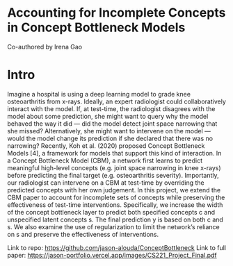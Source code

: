 # Accounting for Incomplete Concepts in Concept Bottleneck Models

Co-authored by Irena Gao

# Intro
Imagine a hospital is using a deep learning model to grade
knee osteoarthritis from x-rays. Ideally, an expert radiologist
could collaboratively interact with the model. If, at test-time,
the radiologist disagrees with the model about some prediction,
she might want to query why the model behaved the way it did
— did the model detect joint space narrowing that she missed?
Alternatively, she might want to intervene on the model —
would the model change its prediction if she declared that
there was no narrowing?
Recently, Koh et al. (2020) proposed Concept Bottleneck
Models [4], a framework for models that support this kind
of interaction. In a Concept Bottleneck Model (CBM), a
network first learns to predict meaningful high-level concepts
(e.g. joint space narrowing in knee x-rays) before predicting
the final target (e.g. osteoarthritis severity). Importantly, our
radiologist can intervene on a CBM at test-time by overriding
the predicted concepts with her own judgement.
In this project, we extend the CBM paper to account for
incomplete sets of concepts while preserving the effectiveness
of test-time interventions. Specifically, we increase the width
of the concept bottleneck layer to predict both specified concepts
c and unspecified latent concepts s. The final prediction
y is based on both c and s. We also examine the use of
regularization to limit the network’s reliance on s and preserve
the effectiveness of interventions.

Link to repo: https://github.com/jason-alouda/ConceptBottleneck
Link to full paper: https://jason-portfolio.vercel.app/images/CS221_Project_Final.pdf
